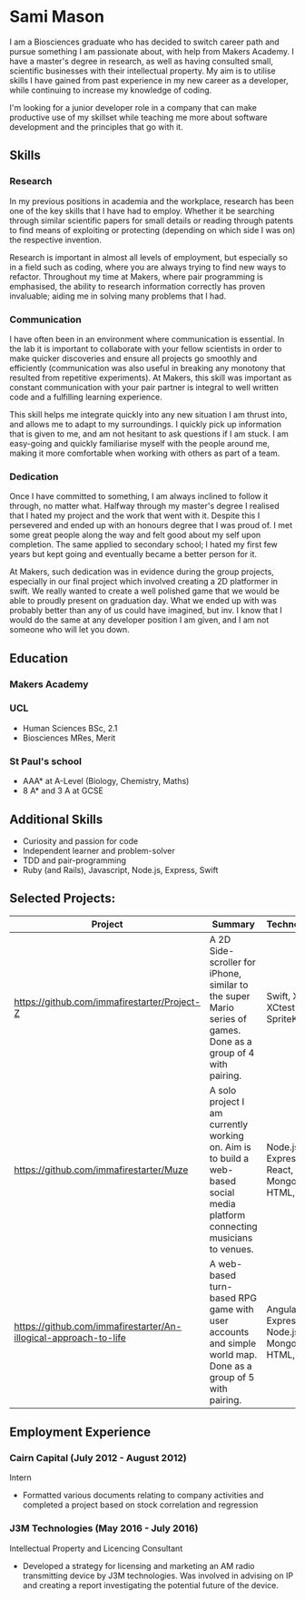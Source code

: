 # Sami Mason

I am a Biosciences graduate who has decided to switch career path and pursue something I am passionate about, with help from Makers Academy. I have a master's degree in research, as well as having consulted small, scientific businesses with their intellectual property. My aim is to utilise skills I have gained from past experience in my new career as a developer, while continuing to increase my knowledge of coding.

I'm looking for a junior developer role in a company that can make productive use of my skillset while teaching me more about software development and the principles that go with it.


## Skills

### Research

In my previous positions in academia and the workplace, research has been one of the key skills that I have had to employ. Whether it be searching through similar scientific papers for small details or reading through patents to find means of exploiting or protecting (depending on which side I was on) the respective invention.

Research is important in almost all levels of employment, but especially so in a field such as coding, where you are always trying to find new ways to refactor. Throughout my time at Makers, where pair programming is emphasised, the ability to research information correctly has proven invaluable; aiding me in solving many problems that I had.

### Communication

I have often been in an environment where communication is essential. In the lab it is important to collaborate with your fellow scientists in order to make quicker discoveries and ensure all projects go smoothly and efficiently (communication was also useful in breaking any monotony that resulted from repetitive experiments). At Makers, this skill was important as constant communication with your pair partner is integral to well written code and a fulfilling learning experience.

This skill helps me integrate quickly into any new situation I am thrust into, and allows me to adapt to my surroundings. I quickly pick up information that is given to me, and am not hesitant to ask questions if I am stuck. I am easy-going and quickly familiarise myself with the people around me, making it more comfortable when working with others as part of a team.

### Dedication

Once I have committed to something, I am always inclined to follow it through, no matter what. Halfway through my master's degree I realised that I hated my project and the work that went with it. Despite this I persevered and ended up with an honours degree that I was proud of. I met some great people along the way and felt good about my self upon completion. The same applied to secondary school; I hated my first few years but kept going and eventually became a better person for it.

At Makers, such dedication was in evidence during the group projects, especially in our final project which involved creating a 2D platformer in swift. We really wanted to create a well polished game that we would be able to proudly present on graduation day. What we ended up with was probably better than any of us could have imagined, but inv. I know that I would do the same at any developer position I am given, and I am not someone who will let you down.


## Education

### Makers Academy

### UCL

- Human Sciences BSc, 2.1
- Biosciences MRes, Merit

### St Paul's school

- AAA* at A-Level (Biology, Chemistry, Maths)
- 8 A* and 3 A at GCSE


## Additional Skills

- Curiosity and passion for code
- Independent learner and problem-solver
- TDD and pair-programming
- Ruby (and Rails), Javascript, Node.js, Express, Swift


## Selected Projects:

| Project                                                          | Summary                                                                                                                     | Technologies                                     |
|------------------------------------------------------------------|-----------------------------------------------------------------------------------------------------------------------------|--------------------------------------------------|
| https://github.com/immafirestarter/Project-Z                     | A 2D Side-scroller for iPhone, similar to the super Mario series of games.  Done as a group of 4 with pairing.              | Swift, Xcode, XCtest, SpriteKit                  |
| https://github.com/immafirestarter/Muze                          | A solo project I am currently working on. Aim is to build a web-based social media platform connecting musicians to venues. | Node.js, Express, React,  MongoDB, HTML, CSS,    |
| https://github.com/immafirestarter/An-illogical-approach-to-life | A web-based turn-based RPG game with  user accounts and simple world map.  Done as a group of 5 with pairing.               | AngularJS, Express, Node.js,  MongoDB, HTML, CSS |

## Employment Experience

### Cairn Capital (July 2012 - August 2012)
Intern
- Formatted various documents relating to company activities and completed a project based on stock
correlation and regression

### J3M Technologies (May 2016 - July 2016)
Intellectual Property and Licencing Consultant
- Developed a strategy for licensing and marketing an AM radio transmitting device by J3M technologies. Was involved in advising on IP and creating a report investigating the potential future of the device.
